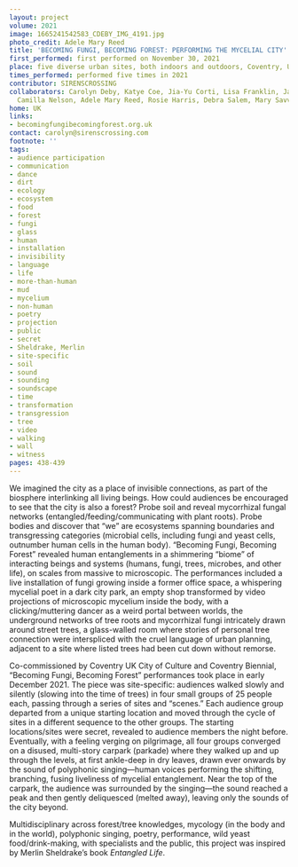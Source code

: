 ```yaml
---
layout: project
volume: 2021
image: 1665241542583_CDEBY_IMG_4191.jpg
photo_credit: Adele Mary Reed
title: 'BECOMING FUNGI, BECOMING FOREST: PERFORMING THE MYCELIAL CITY'
first_performed: first performed on November 30, 2021
place: five diverse urban sites, both indoors and outdoors, Coventry, UK
times_performed: performed five times in 2021
contributor: SIRENSCROSSING
collaborators: Carolyn Deby, Katye Coe, Jia-Yu Corti, Lisa Franklin, Jamie McCarthy,
  Camilla Nelson, Adele Mary Reed, Rosie Harris, Debra Salem, Mary Savva, Tom Simkins
home: UK
links:
- becomingfungibecomingforest.org.uk
contact: carolyn@sirenscrossing.com
footnote: ''
tags:
- audience participation
- communication
- dance
- dirt
- ecology
- ecosystem
- food
- forest
- fungi
- glass
- human
- installation
- invisibility
- language
- life
- more-than-human
- mud
- mycelium
- non-human
- poetry
- projection
- public
- secret
- Sheldrake, Merlin
- site-specific
- soil
- sound
- sounding
- soundscape
- time
- transformation
- transgression
- tree
- video
- walking
- wall
- witness
pages: 438-439
---
```


We imagined the city as a place of invisible connections, as part of the biosphere interlinking all living beings. How could audiences be encouraged to see that the city is also a forest? Probe soil and reveal mycorrhizal fungal networks (entangled/feeding/communicating with plant roots). Probe bodies and discover that “we” are ecosystems spanning boundaries and transgressing categories (microbial cells, including fungi and yeast cells, outnumber human cells in the human body). “Becoming Fungi, Becoming Forest” revealed human entanglements in a shimmering “biome” of interacting beings and systems (humans, fungi, trees, microbes, and other life), on scales from massive to microscopic. The performances included a live installation of fungi growing inside a former office space, a whispering mycelial poet in a dark city park, an empty shop transformed by video projections of microscopic mycelium inside the body, with a clicking/muttering dancer as a weird portal between worlds, the underground networks of tree roots and mycorrhizal fungi intricately drawn around street trees, a glass-walled room where stories of personal tree connection were interspliced with the cruel language of urban planning, adjacent to a site where listed trees had been cut down without remorse.

Co-commissioned by Coventry UK City of Culture and Coventry Biennial, “Becoming Fungi, Becoming Forest” performances took place in early December 2021. The piece was site-specific: audiences walked slowly and silently (slowing into the time of trees) in four small groups of 25 people each, passing through a series of sites and “scenes.” Each audience group departed from a unique starting location and moved through the cycle of sites in a different sequence to the other groups. The starting locations/sites were secret, revealed to audience members the night before. Eventually, with a feeling verging on pilgrimage, all four groups converged on a disused, multi-story carpark (parkade) where they walked up and up through the levels, at first ankle-deep in dry leaves, drawn ever onwards by the sound of polyphonic singing—human voices performing the shifting, branching, fusing liveliness of mycelial entanglement. Near the top of the carpark, the audience was surrounded by the singing—the sound reached a peak and then gently deliquesced (melted away), leaving only the sounds of the city beyond.

Multidisciplinary across forest/tree knowledges, mycology (in the body and in the world), polyphonic singing, poetry, performance, wild yeast food/drink-making, with specialists and the public, this project was inspired by Merlin Sheldrake’s book *Entangled Life*.
